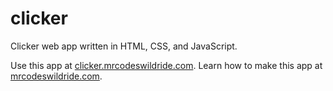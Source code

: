 # clicker

Clicker web app written in HTML, CSS, and JavaScript.

Use this app at [clicker.mrcodeswildride.com](https://clicker.mrcodeswildride.com/).
Learn how to make this app at [mrcodeswildride.com](https://www.mrcodeswildride.com/).